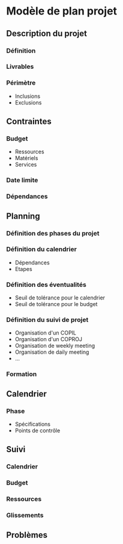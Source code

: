 # Modèle de plan projet

## Description du projet

### Définition

### Livrables

### Périmètre 

* Inclusions
* Exclusions

## Contraintes

### Budget

* Ressources
* Matériels
* Services

### Date limite

### Dépendances

## Planning

### Définition des phases du projet

### Définition du calendrier

* Dépendances
* Etapes

### Définition des éventualités

* Seuil de tolérance pour le calendrier
* Seuil de tolérance pour le budget

### Définition du suivi de projet

* Organisation d'un COPIL
* Organisation d'un COPROJ
* Organisation de weekly meeting
* Organisation de daily meeting
* ...

### Formation

## Calendrier

### Phase

* Spécifications
* Points de contrôle

## Suivi

### Calendrier

### Budget

### Ressources

### Glissements

## Problèmes
